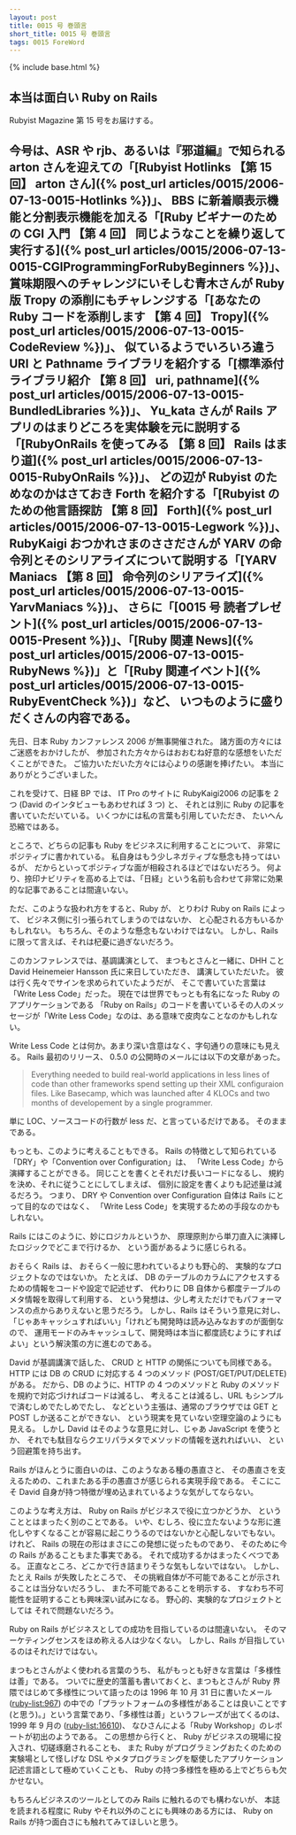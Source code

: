 ```yaml
---
layout: post
title: 0015 号 巻頭言
short_title: 0015 号 巻頭言
tags: 0015 ForeWord
---
```

{% include base.html %}


## 本当は面白い Ruby on Rails

Rubyist Magazine 第 15 号をお届けする。

今号は、ASR や rjb、あるいは『邪道編』で知られる arton さんを迎えての「[Rubyist Hotlinks 【第 15 回】 arton さん]({% post_url articles/0015/2006-07-13-0015-Hotlinks %})」、
BBS に新着順表示機能と分割表示機能を加える「[Ruby ビギナーのための CGI 入門 【第 4 回】 同じようなことを繰り返して実行する]({% post_url articles/0015/2006-07-13-0015-CGIProgrammingForRubyBeginners %})」、
賞味期限へのチャレンジにいそしむ青木さんが Ruby 版 Tropy の添削にもチャレンジする「[あなたの Ruby コードを添削します 【第 4 回】 Tropy]({% post_url articles/0015/2006-07-13-0015-CodeReview %})」、
似ているようでいろいろ違う URI と Pathname ライブラリを紹介する「[標準添付ライブラリ紹介 【第 8 回】 uri, pathname]({% post_url articles/0015/2006-07-13-0015-BundledLibraries %})」、
Yu_kata さんが Rails アプリのはまりどころを実体験を元に説明する「[RubyOnRails を使ってみる 【第 8 回】 Rails はまり道]({% post_url articles/0015/2006-07-13-0015-RubyOnRails %})」、
どの辺が Rubyist のためなのかはさておき Forth を紹介する「[Rubyist のための他言語探訪 【第 8 回】 Forth]({% post_url articles/0015/2006-07-13-0015-Legwork %})」、
RubyKaigi おつかれさまのささださんが YARV の命令列とそのシリアライズについて説明する「[YARV Maniacs 【第 8 回】 命令列のシリアライズ]({% post_url articles/0015/2006-07-13-0015-YarvManiacs %})」、
さらに「[0015 号 読者プレゼント]({% post_url articles/0015/2006-07-13-0015-Present %})」、「[Ruby 関連 News]({% post_url articles/0015/2006-07-13-0015-RubyNews %})」と「[Ruby 関連イベント]({% post_url articles/0015/2006-07-13-0015-RubyEventCheck %})」など、
いつものように盛りだくさんの内容である。
----

先日、日本 Ruby カンファレンス 2006 が無事開催された。
諸方面の方々にはご迷惑をおかけしたが、
参加された方々からはおおむね好意的な感想をいただくことができた。
ご協力いただいた方々には心よりの感謝を捧げたい。
本当にありがとうございました。

これを受けて、日経 BP では、
IT Pro のサイトに RubyKaigi2006 の記事を 2 つ (David のインタビューもあわせれば 3 つ) と、
それとは別に Ruby の記事を書いていただいている。
いくつかには私の言葉も引用していただき、
たいへん恐縮ではある。

ところで、どちらの記事も Ruby をビジネスに利用することについて、
非常にポジティブに書かれている。
私自身はもう少しネガティブな懸念も持ってはいるが、
だからといってポジティブな面が相殺されるほどではないだろう。
何より、捺印ナビリティを高める上では、「日経」という名前も合わせて非常に効果的な記事であることは間違いない。

ただ、このような扱われ方をすると、Ruby が、
とりわけ Ruby on Rails によって、
ビジネス側に引っ張られてしまうのではないか、
と心配される方もいるかもしれない。
もちろん、そのような懸念もないわけではない。
しかし、Rails に限って言えば、それは杞憂に過ぎないだろう。

このカンファレンスでは、基調講演として、
まつもとさんと一緒に、DHH こと David Heinemeier Hansson 氏に来日していただき、
講演していただいた。
彼は行く先々でサインを求められていたようだが、
そこで書いていた言葉は「Write Less Code」だった。
現在では世界でもっとも有名になった Ruby のアプリケーションである
「Ruby on Rails」のコードを書いているその人のメッセージが「Write Less Code」なのは、ある意味で皮肉なことなのかもしれない。

Write Less Code とは何か。あまり深い含意はなく、字句通りの意味にも見える。
Rails 最初のリリース、
0.5.0 の公開時のメールには以下の文章があった。

> Everything needed to build real-world applications in less lines of 
> code than other frameworks spend setting up their XML configuraion 
> files. Like Basecamp, which was launched after 4 KLOCs and two months 
> of developement by a single programmer.


単に LOC、ソースコードの行数が less だ、と言っているだけである。
そのままである。

もっとも、このように考えることもできる。
Rails の特徴として知られている「DRY」や「Convention over Configuration」は、
「Write Less Code」から演繹することができる。
同じことを書くとそれだけ長いコードになるし、
規約を決め、それに従うことにしてしまえば、
個別に設定を書くよりも記述量は減るだろう。
つまり、
DRY や Convention over Configuration 自体は Rails にとって目的なのではなく、
「Write Less Code」を実現するための手段なのかもしれない。

Rails にはこのように、妙にロジカルというか、
原理原則から単刀直入に演繹したロジックでどこまで行けるか、
という面があるように感じられる。

おそらく Rails は、
おそらく一般に思われているよりも野心的、
実験的なプロジェクトなのではないか。
たとえば、
DB のテーブルのカラムにアクセスするための情報をコードや設定で記述せず、
代わりに DB 自体から都度テーブルのメタ情報を取得して利用する、
という発想は、少し考えただけでもパフォーマンスの点からありえないと思うだろう。
しかし、Rails はそういう意見に対し、
「じゃあキャッシュすればいい」「けれども開発時は読み込みなおすのが面倒なので、
運用モードのみキャッシュして、開発時は本当に都度読むようにすればよい」という解決策の方に進むのである。

David が基調講演で話した、
CRUD と HTTP の関係についても同様である。
HTTP には DB の CRUD に対応する 4 つのメソッド (POST/GET/PUT/DELETE) がある。
だから、DB のように、HTTP の 4 つのメソッドと Ruby のメソッドを規約で対応づければコードは減るし、
考えることは減るし、URL もシンプルで済むしめでたしめでたし、
などという主張は、通常のブラウザでは GET と POST しか送ることができない、
という現実を見ていない空理空論のようにも見える。
しかし David はそのような意見に対し、じゃあ JavaScript を使うとか、
それでも駄目ならクエリパラメタでメソッドの情報を送れればいい、
という回避策を持ち出す。

Rails がほんとうに面白いのは、このようなある種の愚直さと、
その愚直さを支えるための、これまたある手の愚直さが感じられる実現手段である。
そこにこそ David 自身が持つ特徴が埋め込まれているような気がしてならない。

このような考え方は、
Ruby on Rails がビジネスで役に立つかどうか、
ということとはまったく別のことである。
いや、むしろ、役に立たないような形に進化しやすくなることが容易に起こりうるのではないかと心配しないでもない。
けれど、
Rails の現在の形はまさにこの発想に従ったものであり、
そのために今の Rails があることもまた事実である。
それで成功するかはまったくべつである。
正直なところ、どこかで行き詰まりそうな気もしないではない。
しかし、たとえ Rails が失敗したところで、
その挑戦自体が不可能であることが示されることは当分ないだろうし、
また不可能であることを明示する、
すなわち不可能性を証明することも興味深い試みになる。
野心的、実験的なプロジェクトとしては
それで問題ないだろう。

Ruby on Rails がビジネスとしての成功を目指しているのは間違いない。
そのマーケティングセンスをほめ称える人は少なくない。
しかし、Rails が目指しているのはそれだけではない。

まつもとさんがよく使われる言葉のうち、
私がもっとも好きな言葉は「多様性は善」である。
ついでに歴史的薀蓄も書いておくと、まつもとさんが Ruby 界隈ではじめて多様性について語ったのは 1996 年 10 月 31 日に書いたメール ([ruby-list:967](http://blade.nagaokaut.ac.jp/cgi-bin/scat.rb/ruby/ruby-list/967)) の中での「プラットフォームの多様性があることは良いことです (と思う)。」という言葉であり、「多様性は善」というフレーズが出てくるのは、
1999 年 9 月の ([ruby-list:16610](http://blade.nagaokaut.ac.jp/cgi-bin/scat.rb/ruby/ruby-list/16610))、
なひさんによる「Ruby Workshop」のレポートが初出のようである。
この思想から行くと、
Ruby がビジネスの現場に投入され、切磋琢磨されることも、
また Ruby がプログラミングおたくのための実験場として怪しげな DSL やメタプログラミングを駆使したアプリケーション記述言語として極めていくことも、
Ruby の持つ多様性を極める上でどちらも欠かせない。

もちろんビジネスのツールとしてのみ Rails に触れるのでも構わないが、
本誌を読まれる程度に Ruby やそれ以外のことにも興味のある方には、
Ruby on Rails が持つ面白さにも触れてみてほしいと思う。


